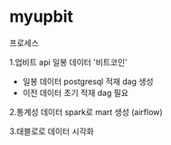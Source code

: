 # myupbit

프로세스

1.업비트 api 일봉 데이터 '비트코인'

- 일봉 데이터 postgresql 적재 dag 생성
- 이전 데이터 초기 적재 dag 필요

2.통계성 데이터 spark로 mart 생성 (airflow)

3.태블로로 데이터 시각화